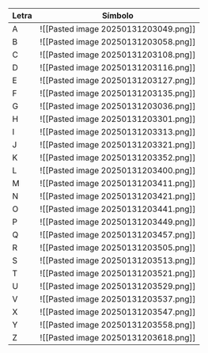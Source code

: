 
| Letra | Símbolo                              |
| ----- | ------------------------------------ |
| A     | ![[Pasted image 20250131203049.png]] |
| B     | ![[Pasted image 20250131203058.png]] |
| C     | ![[Pasted image 20250131203108.png]] |
| D     | ![[Pasted image 20250131203116.png]] |
| E     | ![[Pasted image 20250131203127.png]] |
| F     | ![[Pasted image 20250131203135.png]] |
| G     | ![[Pasted image 20250131203036.png]] |
| H     | ![[Pasted image 20250131203301.png]] |
| I     | ![[Pasted image 20250131203313.png]] |
| J     | ![[Pasted image 20250131203321.png]] |
| K     | ![[Pasted image 20250131203352.png]] |
| L     | ![[Pasted image 20250131203400.png]] |
| M     | ![[Pasted image 20250131203411.png]] |
| N     | ![[Pasted image 20250131203421.png]] |
| O     | ![[Pasted image 20250131203441.png]] |
| P     | ![[Pasted image 20250131203449.png]] |
| Q     | ![[Pasted image 20250131203457.png]] |
| R     | ![[Pasted image 20250131203505.png]] |
| S     | ![[Pasted image 20250131203513.png]] |
| T     | ![[Pasted image 20250131203521.png]] |
| U     | ![[Pasted image 20250131203529.png]] |
| V     | ![[Pasted image 20250131203537.png]] |
| X     | ![[Pasted image 20250131203547.png]] |
| Y     | ![[Pasted image 20250131203558.png]] |
| Z     | ![[Pasted image 20250131203618.png]] |
